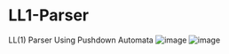 # LL1-Parser
LL(1) Parser Using Pushdown Automata
![image](https://user-images.githubusercontent.com/69919411/190402381-fb974f84-9cfb-4588-91c4-e5edfd4eb3ba.png)
![image](https://user-images.githubusercontent.com/69919411/190402517-f6eaca3a-8870-449b-ae7c-d3ebbdc81caa.png)
